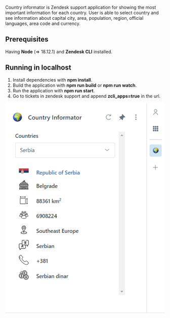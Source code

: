 Country informator is Zendesk support application for showing the most important information for each country. 
User is able to select country and see information about capital city, area, population, region, official languages, area code and currency. 

## Prerequisites
Having **Node** (=> 18.12.1) and **Zendesk CLI** installed.

## Running in localhost
1. Install dependencies with **npm install**. 
2. Build the application with **npm run build** or **npm run watch**.
3. Run the application with **npm run start**. 
4. Go to tickets in zendesk support and append **zcli_apps=true** in the url.


![alt text](/src/images/screenshot.PNG?raw=true)